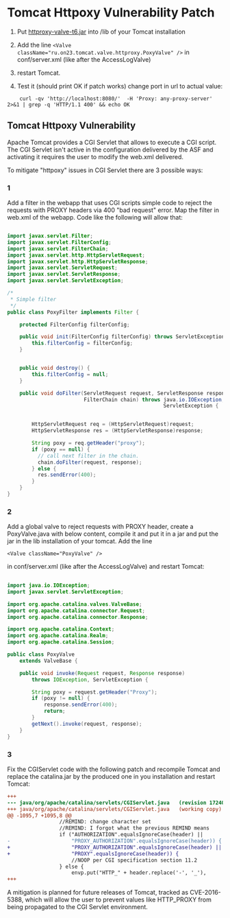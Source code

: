 # Tomcat Httpoxy Vulnerability Patch

1. Put [httproxy-valve-t6.jar](https://github.com/On23/tomcat-httpoxy-valve/releases/download/1.0/httproxy-valve-t6.jar) into /lib of your Tomcat installation

2. Add the line `<Valve className="ru.on23.tomcat.valve.httproxy.PoxyValve" />` in conf/server.xml (like after the AccessLogValve)

3. restart Tomcat.

4. Test it (should print OK if patch works) change port in url to actual value:

```
    curl -qv 'http://localhost:8080/'  -H 'Proxy: any-proxy-server' 2>&1 | grep -q 'HTTP/1.1 400' && echo OK

```


## Tomcat Httpoxy Vulnerability


Apache Tomcat provides a CGI Servlet that allows to execute a CGI
script. The CGI Servlet isn't active in the configuration delivered by
the ASF and activating it requires the user to modify the web.xml delivered.

To mitigate "httpoxy" issues in CGI Servlet there are 3 possible ways:

### 1
Add a filter in the webapp that uses CGI scripts simple code to
reject the  requests with PROXY headers via 400 "bad request" error.
Map the filter in web.xml of the webapp. Code like the following will
allow that:
```java

import javax.servlet.Filter;
import javax.servlet.FilterConfig;
import javax.servlet.FilterChain;
import javax.servlet.http.HttpServletRequest;
import javax.servlet.http.HttpServletResponse;
import javax.servlet.ServletRequest;
import javax.servlet.ServletResponse;
import javax.servlet.ServletException;

/*
 * Simple filter
 */
public class PoxyFilter implements Filter {

    protected FilterConfig filterConfig;

    public void init(FilterConfig filterConfig) throws ServletException {
        this.filterConfig = filterConfig;
    }


    public void destroy() {
        this.filterConfig = null;
    }

    public void doFilter(ServletRequest request, ServletResponse response,
                         FilterChain chain) throws java.io.IOException,
                                                   ServletException {


        HttpServletRequest req = (HttpServletRequest)request;
        HttpServletResponse res = (HttpServletResponse)response;

        String poxy = req.getHeader("proxy");
        if (poxy == null) {
          // call next filter in the chain.
          chain.doFilter(request, response);
        } else {
          res.sendError(400);
        }
    }
}

```    


### 2
Add a global valve to reject requests with PROXY header, create a
PoxyValve.java with below content, compile it and put it in a jar and
put the jar in the lib installation of your tomcat. Add the line

    <Valve className="PoxyValve" />

in conf/server.xml (like after the
AccessLogValve) and restart Tomcat:

```java
    
import java.io.IOException;
import javax.servlet.ServletException;

import org.apache.catalina.valves.ValveBase;
import org.apache.catalina.connector.Request;
import org.apache.catalina.connector.Response;

import org.apache.catalina.Context;
import org.apache.catalina.Realm;
import org.apache.catalina.Session;

public class PoxyValve
    extends ValveBase {

    public void invoke(Request request, Response response)
        throws IOException, ServletException {

        String poxy = request.getHeader("Proxy");
        if (poxy != null) {
            response.sendError(400);
            return;
        }
        getNext().invoke(request, response);
    }
}
```

### 3
Fix the CGIServlet code with the following patch and recompile
Tomcat and replace the catalina.jar by the produced one in you
installation and restart Tomcat:
```diff
+++
--- java/org/apache/catalina/servlets/CGIServlet.java   (revision 1724080)
+++ java/org/apache/catalina/servlets/CGIServlet.java   (working copy)
@@ -1095,7 +1095,8 @@
                 //REMIND: change character set
                 //REMIND: I forgot what the previous REMIND means
                 if ("AUTHORIZATION".equalsIgnoreCase(header) ||
-                    "PROXY_AUTHORIZATION".equalsIgnoreCase(header)) {
+                    "PROXY_AUTHORIZATION".equalsIgnoreCase(header) ||
+                    "PROXY".equalsIgnoreCase(header)) {
                     //NOOP per CGI specification section 11.2
                 } else {
                     envp.put("HTTP_" + header.replace('-', '_'),
+++
```
A mitigation is planned for future releases of Tomcat, tracked as
CVE-2016-5388, which will allow the user to prevent values like
HTTP_PROXY from being propagated to the CGI Servlet environment.
